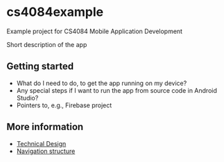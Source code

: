 # cs4084example
Example project for CS4084 Mobile Application Development

Short description of the app

## Getting started

* What do I need to do, to get the app running on my device?
* Any special steps if I want to run the app from source code in Android Studio?
* Pointers to, e.g., Firebase project

## More information

* [Technical Design](design.md)
* [Navigation structure](structure.md)
